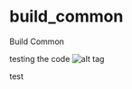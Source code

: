 # build_common
Build Common



testing the code
![alt tag](https://s3.amazonaws.com/jenkins-github-badge/build-common/master/icon)

test